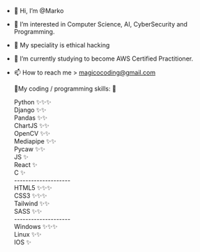- 👋 Hi, I’m @Marko
- 👀 I’m interested in Computer Science, AI, CyberSecurity and Programming.
- 👀 My speciality is ethical hacking
- 🌱 I’m currently studying to become AWS Certified Practitioner.
- 📫 How to reach me > magicocoding@gmail.com 

  🌱My coding / programming skills: 🌱
  
  Python      ✨✨✨<br>
  Django      ✨✨<br>
  Pandas      ✨✨<br>
  ChartJS     ✨✨<br>
  OpenCV      ✨✨<br>
  Mediapipe   ✨✨<br>
  Pycaw       ✨✨<br>
  JS          ✨<br>
  React       ✨<br>
  C           ✨<br>
  --------------------<br>
  HTML5     ✨✨✨<br>
  CSS3      ✨✨✨<br>
  Tailwind  ✨✨<br>
  SASS      ✨✨<br>
  --------------------<br>
  Windows ✨✨✨<br>
  Linux ✨✨<br>
  IOS ✨
  
<!---
Markomanis/Markomanis is a ✨ special ✨ repository because its `README.md` (this file) appears on your GitHub profile.
You can click the Preview link to take a look at your changes.
--->
